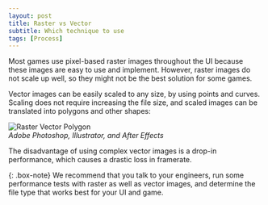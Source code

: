```yaml
---
layout: post
title: Raster vs Vector
subtitle: Which technique to use  
tags: [Process]
---
```


Most games use pixel-based raster images throughout the UI because these images are easy to use and implement. However, raster images do not scale up well, so they might not be the best solution for some games.

Vector images can be easily scaled to any size, by using points and curves. Scaling does not require increasing the file size, and scaled images can be translated into polygons and other shapes:
 
![Raster Vector Polygon](/privatebebomalaka/img/ImageUse.png)  
_Adobe Photoshop, Illustrator, and After Effects_

The disadvantage of using complex vector images is a drop-in performance, which causes a drastic loss in framerate.

{: .box-note}
We recommend that you talk to your engineers, run some performance tests with raster as well as vector images, and determine the file type that works best for your UI and game.
 
<br>
<br>
